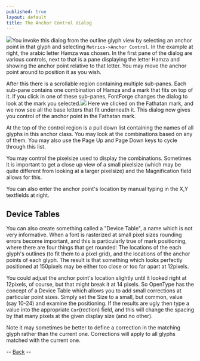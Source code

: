 ```yaml
---
published: true
layout: default
title: The Anchor Control dialog
---
```


![](img/anchorcontrol-base.png)You invoke this dialog from the outline glyph
view by selecting an anchor point in that glyph and selecting
`Metrics->Anchor Control`. In the example at right, the arabic letter
Hamza was chosen. In the first pane of the dialog are various controls,
next to that is a pane displaying the letter Hamza and showing the
anchor point relative to that letter. You may move the anchor point
around to position it as you wish.

After this there is a scrollable region containing multiple sub-panes.
Each sub-pane contains one combination of Hamza and a mark that fits on
top of it. If you click in one of these sub-panes, FontForge changes the
dialog to look at the mark you selected.![](img/anchorcontrol-mark.png) Here
we clicked on the Fathatan mark, and we now see all the base letters
that fit underneath it. This dialog now gives you control of the anchor
point in the Fathatan mark.

At the top of the control region is a pull down list containing the
names of all glyphs in this anchor class. You may look at the
combinations based on any of them. You may also use the Page Up and Page
Down keys to cycle through this list.

You may control the pixelsize used to display the combinations.
Sometimes it is important to get a close up view of a small pixelsize
(which may be quite different from looking at a larger pixelsize) and
the Magnification field allows for this.

You can also enter the anchor point's location by manual typing in the
X,Y textfields at right.

Device Tables
-------------

You can also create something called a "Device Table", a name which is
not very informative. When a font is rasterized at small pixel sizes
rounding errors become important, and this is particularly true of mark
positioning, where there are four things that get rounded: The locations
of the each glyph's outlines (to fit them to a pixel grid), and the
locations of the anchor points of each glyph. The result is that
something which looks perfectly positioned at 150pixels may be either
too close or too far apart at 12pixels.

You could adjust the anchor point's location slightly until it looked
right at 12pixels, of course, but that might break it at 14 pixels. So
OpenType has the concept of a Device Table which allows you to add small
corrections at particular point sizes. Simply set the Size to a small,
but common, value (say 10-24) and examine the positioning. If the
results are ugly then type a value into the appropriate `Cor`(rection)
field, and this will change the spacing by that many pixels at the given
display size (and no other).

Note it may sometimes be better to define a correction in the matching
glyph rather than the current one. Corrections will apply to all glyphs
matched with the current one.

-- [Back](metricsmenu.html) --
